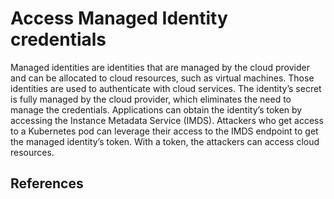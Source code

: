 # Access Managed Identity credentials

Managed identities are identities that are managed by the cloud provider and can be allocated to cloud resources, such as virtual machines. Those identities are used to authenticate with cloud services. The identity’s secret is fully managed by the cloud provider, which eliminates the need to manage the credentials. Applications can obtain the identity’s token by accessing the Instance Metadata Service (IMDS). Attackers who get access to a Kubernetes pod can leverage their access to the IMDS endpoint to get the managed identity’s token. With a token, the attackers can access cloud resources.

## References
